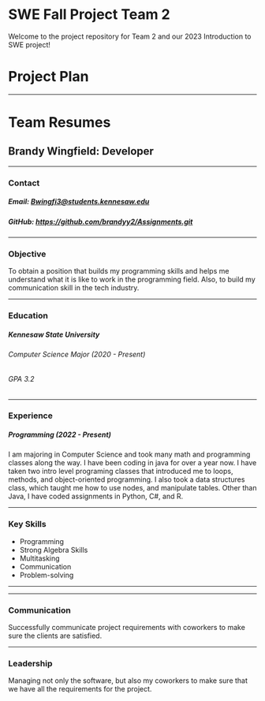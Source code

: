 # SWE Fall Project Team 2
Welcome to the project repository for Team 2 and our 2023 Introduction to SWE project!
# Project Plan
---
# Team Resumes
## Brandy Wingfield: Developer
---
### Contact 
##### Email: Bwingfi3@students.kennesaw.edu
##### GitHub: https://github.com/brandyy2/Assignments.git
---
### Objective
To obtain a position that builds my programming skills and helps me understand what it is like to work in the programming field. Also, to build my communication skill in the tech industry.
***
### Education
##### Kennesaw State University
###### Computer Science Major (2020 - Present)
###### GPA 3.2
---
### Experience
##### Programming (2022 - Present)
I am majoring in Computer Science and took many math and programming classes along the way. I have been coding in java for over a year now. I have taken two intro level programing classes that introduced me to loops, methods, and object-oriented programming. I also took a data structures class, which taught me how to use nodes, and manipulate tables. Other than Java, I have coded assignments in Python, C#, and R.

---
### Key Skills
+ Programming
+ Strong Algebra Skills
+ Multitasking
+ Communication
+ Problem-solving
---
---
### Communication
Successfully communicate project requirements with coworkers to make sure the clients are satisfied.

---
### Leadership
Managing not only the software, but also my coworkers to make sure that we have all the requirements for the project.
